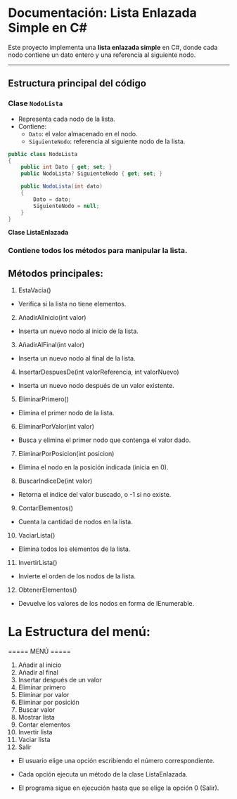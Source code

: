 # Documentación: Lista Enlazada Simple en C#

Este proyecto implementa una **lista enlazada simple** en C#, donde cada nodo contiene un dato entero y una referencia al siguiente nodo.

---

## Estructura principal del código

### **Clase `NodoLista`**
- Representa cada nodo de la lista.
- Contiene:
  - `Dato`: el valor almacenado en el nodo.
  - `SiguienteNodo`: referencia al siguiente nodo de la lista.

```csharp
public class NodoLista
{
    public int Dato { get; set; }
    public NodoLista? SiguienteNodo { get; set; }

    public NodoLista(int dato)
    {
        Dato = dato;
        SiguienteNodo = null;
    }
}

```

**Clase ListaEnlazada**

### Contiene todos los métodos para manipular la lista.

## Métodos principales:

1. EstaVacia()

- Verifica si la lista no tiene elementos.

2. AñadirAlInicio(int valor)

- Inserta un nuevo nodo al inicio de la lista.

3. AñadirAlFinal(int valor)

- Inserta un nuevo nodo al final de la lista.

4. InsertarDespuesDe(int valorReferencia, int valorNuevo)

- Inserta un nuevo nodo después de un valor existente.

5. EliminarPrimero()

- Elimina el primer nodo de la lista.

6. EliminarPorValor(int valor)

- Busca y elimina el primer nodo que contenga el valor dado.

7. EliminarPorPosicion(int posicion)

- Elimina el nodo en la posición indicada (inicia en 0).

8. BuscarIndiceDe(int valor)

- Retorna el índice del valor buscado, o -1 si no existe.

9. ContarElementos()

- Cuenta la cantidad de nodos en la lista.

10. VaciarLista()

- Elimina todos los elementos de la lista.

11. InvertirLista()

- Invierte el orden de los nodos de la lista.

12. ObtenerElementos()

- Devuelve los valores de los nodos en forma de IEnumerable<int>.

# La Estructura del menú:
===== MENÚ =====
1) Añadir al inicio
2) Añadir al final
3) Insertar después de un valor
4) Eliminar primero
5) Eliminar por valor
6) Eliminar por posición
7) Buscar valor
8) Mostrar lista
9) Contar elementos
10) Invertir lista
11) Vaciar lista
0) Salir


-   El usuario elige una opción escribiendo el número correspondiente.

-   Cada opción ejecuta un método de la clase ListaEnlazada.

-   El programa sigue en ejecución hasta que se elige la opción 0 (Salir).